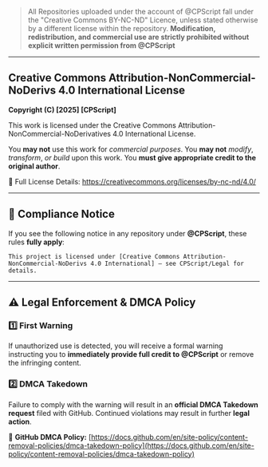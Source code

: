 > All Repositories uploaded under the account of @CPScript fall under the "Creative Commons BY-NC-ND" Licence, unless stated otherwise by a different license within the repository. **Modification, redistribution, and commercial use are strictly prohibited without explicit written permission from @CPScript**

---

## Creative Commons Attribution-NonCommercial-NoDerivs 4.0 International License
**Copyright (C) [2025] [CPScript]**

This work is licensed under the Creative Commons Attribution-NonCommercial-NoDerivatives 4.0 International License.

You **may not** use this work for *commercial purposes*. You **may not** *modify*, *transform*, *or build* upon this work. You **must give appropriate credit to the original author**.

🔗 Full License Details: https://creativecommons.org/licenses/by-nc-nd/4.0/

---

## **🚨 Compliance Notice**  

If you see the following notice in any repository under **@CPScript**, these rules **fully apply**:

```
This project is licensed under [Creative Commons Attribution-NonCommercial-NoDerivs 4.0 International] – see CPScript/Legal for details.
```
<!---
This project is licensed under [Creative Commons Attribution-NonCommercial-NoDerivs 4.0 International] – see [CPScript/Legal](https://github.com/CPScript/Legal) for details.
-->
---

## **⚠️ Legal Enforcement & DMCA Policy**  

### **1️⃣ First Warning**  
If unauthorized use is detected, you will receive a formal warning instructing you to **immediately provide full credit to @CPScript** or remove the infringing content.  

### **2️⃣ DMCA Takedown**  
Failure to comply with the warning will result in an **official DMCA Takedown request** filed with GitHub. Continued violations may result in further **legal action**.  

🔗 **GitHub DMCA Policy:** [https://docs.github.com/en/site-policy/content-removal-policies/dmca-takedown-policy](https://docs.github.com/en/site-policy/content-removal-policies/dmca-takedown-policy)  
